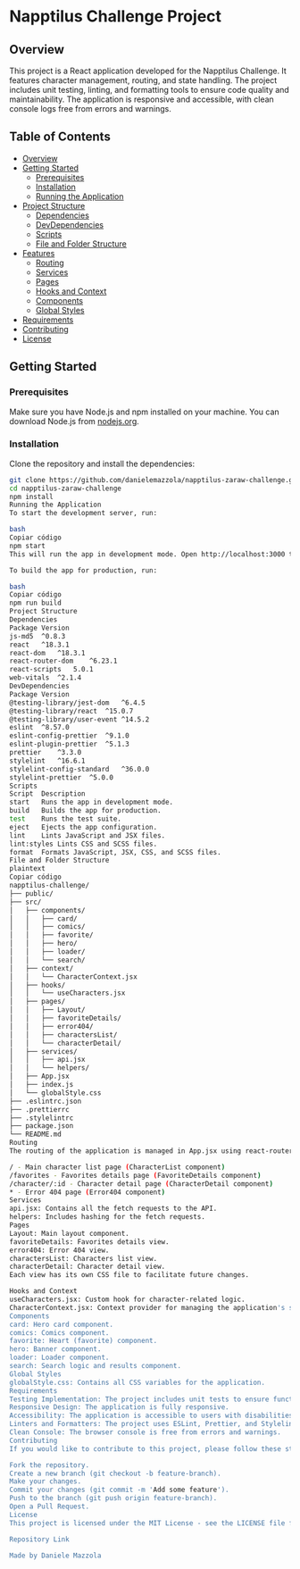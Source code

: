 # Napptilus Challenge Project

## Overview

This project is a React application developed for the Napptilus Challenge. It features character management, routing, and state handling. The project includes unit testing, linting, and formatting tools to ensure code quality and maintainability. The application is responsive and accessible, with clean console logs free from errors and warnings.

## Table of Contents

- [Overview](#overview)
- [Getting Started](#getting-started)
  - [Prerequisites](#prerequisites)
  - [Installation](#installation)
  - [Running the Application](#running-the-application)
- [Project Structure](#project-structure)
  - [Dependencies](#dependencies)
  - [DevDependencies](#devdependencies)
  - [Scripts](#scripts)
  - [File and Folder Structure](#file-and-folder-structure)
- [Features](#features)
  - [Routing](#routing)
  - [Services](#services)
  - [Pages](#pages)
  - [Hooks and Context](#hooks-and-context)
  - [Components](#components)
  - [Global Styles](#global-styles)
- [Requirements](#requirements)
- [Contributing](#contributing)
- [License](#license)

## Getting Started

### Prerequisites

Make sure you have Node.js and npm installed on your machine. You can download Node.js from [nodejs.org](https://nodejs.org/).

### Installation

Clone the repository and install the dependencies:

```bash
git clone https://github.com/danielemazzola/napptilus-zaraw-challenge.git
cd napptilus-zaraw-challenge
npm install
Running the Application
To start the development server, run:

bash
Copiar código
npm start
This will run the app in development mode. Open http://localhost:3000 to view it in your browser.

To build the app for production, run:

bash
Copiar código
npm run build
Project Structure
Dependencies
Package	Version
js-md5	^0.8.3
react	^18.3.1
react-dom	^18.3.1
react-router-dom	^6.23.1
react-scripts	5.0.1
web-vitals	^2.1.4
DevDependencies
Package	Version
@testing-library/jest-dom	^6.4.5
@testing-library/react	^15.0.7
@testing-library/user-event	^14.5.2
eslint	^8.57.0
eslint-config-prettier	^9.1.0
eslint-plugin-prettier	^5.1.3
prettier	^3.3.0
stylelint	^16.6.1
stylelint-config-standard	^36.0.0
stylelint-prettier	^5.0.0
Scripts
Script	Description
start	Runs the app in development mode.
build	Builds the app for production.
test	Runs the test suite.
eject	Ejects the app configuration.
lint	Lints JavaScript and JSX files.
lint:styles	Lints CSS and SCSS files.
format	Formats JavaScript, JSX, CSS, and SCSS files.
File and Folder Structure
plaintext
Copiar código
napptilus-challenge/
├── public/
├── src/
│   ├── components/
│   │   ├── card/
│   │   ├── comics/
│   │   ├── favorite/
│   │   ├── hero/
│   │   ├── loader/
│   │   └── search/
│   ├── context/
│   │   └── CharacterContext.jsx
│   ├── hooks/
│   │   └── useCharacters.jsx
│   ├── pages/
│   │   ├── Layout/
│   │   ├── favoriteDetails/
│   │   ├── error404/
│   │   ├── charactersList/
│   │   └── characterDetail/
│   ├── services/
│   │   ├── api.jsx
│   │   └── helpers/
│   ├── App.jsx
│   ├── index.js
│   └── globalStyle.css
├── .eslintrc.json
├── .prettierrc
├── .stylelintrc
├── package.json
└── README.md
Routing
The routing of the application is managed in App.jsx using react-router-dom. The routes include:

/ - Main character list page (CharacterList component)
/favorites - Favorites details page (FavoriteDetails component)
/character/:id - Character detail page (CharacterDetail component)
* - Error 404 page (Error404 component)
Services
api.jsx: Contains all the fetch requests to the API.
helpers: Includes hashing for the fetch requests.
Pages
Layout: Main layout component.
favoriteDetails: Favorites details view.
error404: Error 404 view.
charactersList: Characters list view.
characterDetail: Character detail view.
Each view has its own CSS file to facilitate future changes.

Hooks and Context
useCharacters.jsx: Custom hook for character-related logic.
CharacterContext.jsx: Context provider for managing the application's state.
Components
card: Hero card component.
comics: Comics component.
favorite: Heart (favorite) component.
hero: Banner component.
loader: Loader component.
search: Search logic and results component.
Global Styles
globalStyle.css: Contains all CSS variables for the application.
Requirements
Testing Implementation: The project includes unit tests to ensure functionality.
Responsive Design: The application is fully responsive.
Accessibility: The application is accessible to users with disabilities.
Linters and Formatters: The project uses ESLint, Prettier, and Stylelint to maintain code quality.
Clean Console: The browser console is free from errors and warnings.
Contributing
If you would like to contribute to this project, please follow these steps:

Fork the repository.
Create a new branch (git checkout -b feature-branch).
Make your changes.
Commit your changes (git commit -m 'Add some feature').
Push to the branch (git push origin feature-branch).
Open a Pull Request.
License
This project is licensed under the MIT License - see the LICENSE file for details.

Repository Link

Made by Daniele Mazzola
```
